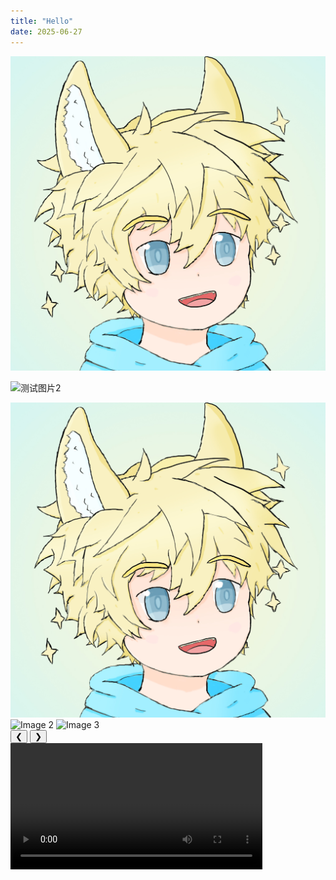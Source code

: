 ```yaml
---
title: "Hello"
date: 2025-06-27
---
```


![测试图片](https://raw.githubusercontent.com/MagicKuro/skills-github-pages/main/images/image.png)

![测试图片2](https://cdn.pixabay.com/photo/2025/05/14/10/09/bridge-9599215_1280.jpg)

<div class="carousel">
  <div class="slides">
    <img src="https://raw.githubusercontent.com/MagicKuro/skills-github-pages/main/images/image.png" alt="Image 1" class="active">
    <img src="https://cdn.pixabay.com/photo/2025/05/14/10/09/bridge-9599215_1280.jpg" alt="Image 2">
    <img src="https://i0.hdslb.com/bfs/article/145198b0f3d9816ce27038affde374294070943.png" alt="Image 3">
  </div>
  <!-- 导航按钮 -->
  <div class="controls">
    <button class="prev">❮</button>
    <button class="next">❯</button>
  </div>
  <!-- 指示点 -->
  <div class="dots">
    <span class="dot active" data-index="0"></span>
    <span class="dot" data-index="1"></span>
    <span class="dot" data-index="2"></span>
  </div>
</div>

<video width="80%" controls>
  <source src="https://raw.githubusercontent.com/MagicKuro/skills-github-pages/main/videos/test_video2.mp4" type="video/mp4">
  你的浏览器不支持视频播放
</video>
